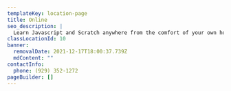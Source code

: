 ```yaml
---
templateKey: location-page
title: Online
seo_description: |
  Learn Javascript and Scratch anywhere from the comfort of your own home!
classLocationId: 10
banner:
  removalDate: 2021-12-17T18:00:37.739Z
  mdContent: ""
contactInfo:
  phone: (929) 352-1272
pageBuilder: []
---
```

